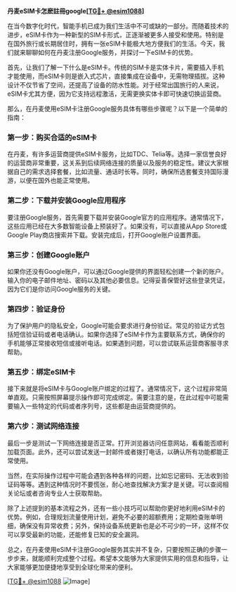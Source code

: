 **丹麦eSIM卡怎麽註冊google[[TG💪+ @esim1088](https://t.me/s/esim1088)]**

在当今数字化时代，智能手机已成为我们生活中不可或缺的一部分。而随着技术的进步，eSIM卡作为一种新型的SIM卡形式，正逐渐被更多人接受和使用。特别是在国外旅行或长期居住时，拥有一张eSIM卡能极大地方便我们的生活。今天，我们就来聊聊如何在丹麦注册Google服务，并探讨一下eSIM卡的优势。

首先，让我们了解一下什么是eSIM卡。传统的SIM卡是实体卡片，需要插入手机才能使用，而eSIM卡则是嵌入式芯片，直接集成在设备中，无需物理插拔。这种设计不仅节省了空间，还提高了设备的防水性能。对于经常出国旅行的人来说，eSIM卡尤其方便，因为它支持远程激活，无需更换实体卡即可快速切换运营商。

那么，在丹麦使用eSIM卡注册Google服务具体有哪些步骤呢？以下是一个简单的指南：

### 第一步：购买合适的eSIM卡

在丹麦，有许多运营商提供eSIM卡服务，比如TDC、Telia等。选择一家信誉良好的运营商非常重要，这关系到后续网络连接的质量以及服务的稳定性。建议大家根据自己的需求选择套餐，比如流量、通话时长等。同时，确保所选套餐支持国际漫游，以便在国外也能正常使用。

### 第二步：下载并安装Google应用程序

要注册Google服务，首先需要下载并安装Google官方的应用程序。通常情况下，这些应用已经在大多数智能设备上预装好了。如果没有，可以直接从App Store或Google Play商店搜索并下载。安装完成后，打开Google账户设置界面。

### 第三步：创建Google账户

如果你还没有Google账户，可以通过Google提供的界面轻松创建一个新的账户。输入你的电子邮件地址、密码以及其他必要信息。记得妥善保管好这些登录凭证，因为它们是你访问Google服务的关键。

### 第四步：验证身份

为了保护用户的隐私安全，Google可能会要求进行身份验证。常见的验证方式包括短信验证码或者电话确认。如果你选择了eSIM卡作为主要联系方式，确保你的手机能够正常接收短信或接听电话。如果遇到问题，可以尝试联系运营商客服寻求帮助。

### 第五步：绑定eSIM卡

接下来就是将eSIM卡与Google账户绑定的过程了。通常情况下，这个过程非常简单直观。只需按照屏幕提示操作即可完成绑定。需要注意的是，在此过程中可能需要输入一些特定的代码或者序列号，这些都是由运营商提供的。

### 第六步：测试网络连接

最后一步是测试一下网络连接是否正常。打开浏览器访问任意网站，看看能否顺利加载页面。此外，还可以尝试发送一封邮件或者拨打电话，以确认所有功能都能正常使用。

当然，在实际操作过程中可能会遇到各种各样的问题，比如忘记密码、无法收到验证码等等。遇到这种情况时不要慌张，耐心地查找解决方案才是关键。可以查阅相关论坛或者咨询专业人士获取帮助。

除了上述提到的基本流程之外，还有一些小技巧可以帮助你更好地利用eSIM卡的优势。例如，合理规划流量使用计划，避免不必要的超额费用；定期检查账单明细，确保没有异常收费；另外，保持设备系统更新也是必不可少的一环，这样不仅可以享受最新的功能，还能修复已知的安全漏洞。

总之，在丹麦使用eSIM卡注册Google服务其实并不复杂，只要按照正确的步骤一步步来，就能顺利完成整个过程。希望本文能够为大家提供实用的信息和指导，让大家能够更加便捷地享受到全球化带来的便利。

[[TG💪+ @esim1088](https://t.me/s/esim1088) ![Image](https://i.postimg.cc/4NQfJmqS/Snipaste-2025-05-13-00-14-12.png)]